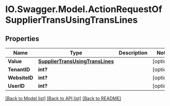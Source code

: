 # IO.Swagger.Model.ActionRequestOfSupplierTransUsingTransLines
## Properties

Name | Type | Description | Notes
------------ | ------------- | ------------- | -------------
**Value** | [**SupplierTransUsingTransLines**](SupplierTransUsingTransLines.md) |  | [optional] 
**TenantID** | **int?** |  | [optional] 
**WebsiteID** | **int?** |  | [optional] 
**UserID** | **int?** |  | [optional] 

[[Back to Model list]](../README.md#documentation-for-models) [[Back to API list]](../README.md#documentation-for-api-endpoints) [[Back to README]](../README.md)

